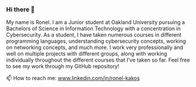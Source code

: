 ### Hi there 👋

My name is Ronel. I am a Junior student at Oakland University pursuing a Bachelors of Science in Information Technology with a concentration in Cybersecurity. As a student, I have taken numerous courses in different programming languages, understanding cybersecurity concepts, working on networking concepts, and much more. I work very professionally and well on multiple projects with different groups, along with working individually throughout the different courses that I've taken so far. Feel free to see my work through my GitHub repository! 

 📫 How to reach me: www.linkedin.com/in/ronel-kakos

<!--
**ronelkakos/ronelkakos** is a ✨ _special_ ✨ repository because its `README.md` (this file) appears on your GitHub profile.

Here are some ideas to get you started:

- 🔭 I’m currently working on ...
- 🌱 I’m currently learning ...
- 👯 I’m looking to collaborate on ...
- 🤔 I’m looking for help with ...
- 💬 Ask me about ...
- 📫 How to reach me: ...
- 😄 Pronouns: ...
- ⚡ Fun fact: ...
-->
